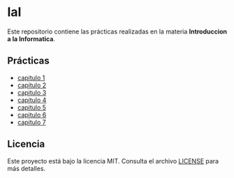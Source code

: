 # IaI

Este repositorio contiene las prácticas realizadas en la materia **Introduccion a la Informatica**.

## Prácticas
- [capitulo 1](cap1/)
- [capitulo 2](cap2/)
- [capitulo 3](cap3/)
- [capitulo 4](cap4/)
- [capitulo 5](cap5/)
- [capitulo 6](cap6/)
- [capitulo 7](cap7/)


## Licencia

Este proyecto está bajo la licencia MIT. Consulta el archivo [LICENSE](LICENSE) para más detalles.
